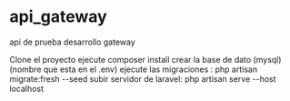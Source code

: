 # api_gateway
api de prueba desarrollo gateway

Clone el proyecto
ejecute composer install
crear la base de dato (mysql) (nombre que esta en el .env)
ejecute las migraciones : php artisan migrate:fresh --seed
subir servidor de laravel: php artisan serve --host localhost
